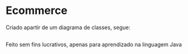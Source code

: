 # Ecommerce 

Criado apartir de um diagrama de classes, segue:

<img src="Aula04_ExemplosPráticos\Ecommerce\Img\DiagramaDeClasseEcommerce.jpeg" alt="">

Feito sem fins lucrativos, apenas para aprendizado na linguagem Java